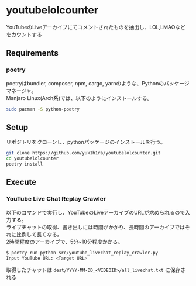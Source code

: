 # youtubelolcounter

YouTubeのLiveアーカイブにてコメントされたものを抽出し、LOL,LMAOなどをカウントする

## Requirements

### poetry

poetryはbundler, composer, npm, cargo, yarnのような、Pythonのパッケージマネージャ。  
Manjaro Linux(Arch系)では、以下のようにインストールする。

```bash
sudo pacman -S python-poetry
```

## Setup

リポジトリをクローンし、pythonパッケージのインストールを行う。

```bash
git clone https://github.com/yuk1h1ra/youtubelolcounter.git
cd youtubelolcounter
poetry install
```

## Execute

### YouTube Live Chat Replay Crawler

以下のコマンドで実行し、YouTubeのLiveアーカイブのURLが求められるので入力する。  
ライブチャットの取得、書き出しには時間がかかり、長時間のアーカイブではそれに比例して長くなる。  
2時間程度のアーカイブで、5分~10分程度かかる。  

```bash
$ poetry run python src/youtube_livechat_replay_crawler.py
Input YouTube URL: <Target URL>
```

取得したチャットは `dest/YYYY-MM-DD_<VIDEOID>/all_livechat.txt` に保存される
